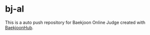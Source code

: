 # bj-al
This is a auto push repository for Baekjoon Online Judge created with [BaekjoonHub](https://github.com/BaekjoonHub/BaekjoonHub).
